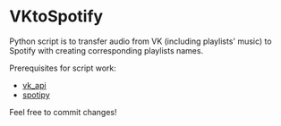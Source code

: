 # VKtoSpotify
Python script is to transfer audio from VK (including playlists' music) to Spotify with creating corresponding playlists names.

Prerequisites for script work:
* [vk_api](https://github.com/python273/vk_api)
* [spotipy](https://github.com/plamere/spotipy)

Feel free to commit changes!
